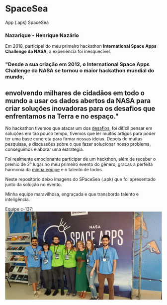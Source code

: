# SpaceSea
App (.apk) SpaceSea 

### Nazarique - Henrique Nazário

Em 2018, participei do meu primeiro hackathon **International Space Apps Challenge da NASA**, a experiência foi inesquecível.

### "Desde a sua criação em 2012, o **International Space Apps Challenge da NASA** se tornou o maior hackathon mundial do mundo,
envolvendo milhares de cidadãos em todo o mundo a usar os dados abertos da NASA para criar soluções inovadoras para os desafios que enfrentamos na Terra e no espaço."
-----
No hackathon tivemos que atacar um dos [desafios](https://2019.spaceappschallenge.org/challenges), foi difícil pensar em soluções em tão pouco tempo, tivemos que ler muitos 
artigos para poder ter uma base concreta para firmar nossas ideias. Depois de muitas pesquisas, e discussões sobre o que fazer solucionar nosso problema, conseguimos elaborar uma estrategia.

Foi realmente emocionante participar de um hackthon, além de receber o premio de 2° lugar no meu primeiro evento do gênero, graças a perfeita harmonia da [minha equipe](https://2019.spaceappschallenge.org/challenges/earths-oceans/trash-cleanup/teams/c-137/members) e o talento de todos.

Neste repositório deixo imagens do SPaceSea (.apk) que foi apresentado junto da solução no evento. 

Minha equipe maravilhosa, engraçada e que transborda talento e inteligência.

Equipe c-137:
![](https://github.com/Nazarique/SpaceSea/blob/master/c_137.jpg?raw=true)
